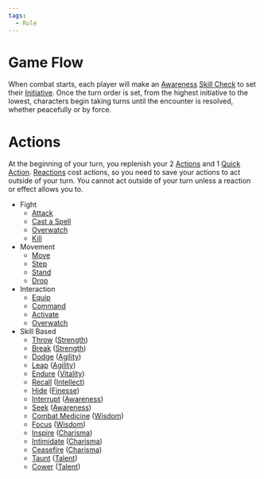 ```yaml
---  
tags:  
  - Rule  
---  
```

# Game Flow  
When combat starts, each player will make an [Awareness](./Awareness.md) [Skill Check](./Skill%20Check.md) to set their [Initiative](./Initiative.md). Once the turn order is set, from the highest initiative to the lowest, characters begin taking turns until the encounter is resolved, whether peacefully or by force.  
  
# Actions  
At the beginning of your turn, you replenish your 2 [Actions](./Action.md) and 1 [Quick Action](./Quick%20Action.md). [Reactions](./Reaction.md) cost actions, so you need to save your actions to act outside of your turn. You cannot act outside of your turn unless a reaction or effect allows you to.  
  
- Fight  
	- [Attack](./Attack.md)  
	- [Cast a Spell](./Cast%20a%20Spell.md)  
	- [Overwatch](./Overwatch.md)  
	- [Kill](./Kill.md)  
- Movement  
	- [Move](./Move.md)  
	- [Step](./Step.md)  
	- [Stand](./Stand.md)  
	- [Drop](./Drop.md)  
- Interaction  
	- [Equip](./Equip.md)  
	- [Command](./Command.md)  
	- [Activate](./Activate.md)  
	- [Overwatch](./Overwatch.md)  
- Skill Based  
	- [Throw](./Throw.md) ([Strength](./Strength.md))  
	- [Break](./Break.md) ([Strength](./Strength.md))  
	- [Dodge](./Dodge.md) ([Agility](./Agility.md))  
	- [Leap](./Leap.md) ([Agility](./Agility.md))  
	- [Endure](./Endure.md) ([Vitality](./Vitality.md))  
	- [Recall](./Recall.md) ([Intellect](./Intellect.md))  
	- [Hide](./Hide.md) ([Finesse](./Finesse.md))  
	- [Interrupt](./Interrupt.md) ([Awareness](./Awareness.md))  
	- [Seek](./Seek.md) ([Awareness](./Awareness.md))  
	- [Combat Medicine](./Combat%20Medicine.md) ([Wisdom](./Wisdom.md))  
	- [Focus](./Focus.md) ([Wisdom](./Wisdom.md))  
	- [Inspire](./Inspire.md) ([Charisma](./Charisma.md))  
	- [Intimidate](./Intimidate.md) ([Charisma](./Charisma.md))  
	- [Ceasefire](./Ceasefire.md) ([Charisma](./Charisma.md))  
	- [Taunt](./Taunt.md) ([Talent](./Talent.md))  
	- [Cower](./Cower.md) ([Talent](./Talent.md))